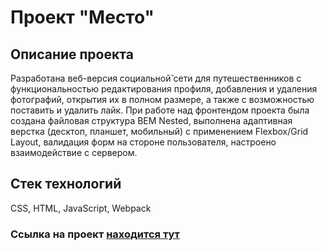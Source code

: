 # Проект "Место"
## Описание проекта
Разработана веб-версия социальной̆ сети для путешественников с функциональностью редактирования профиля, добавления и удаления фотографий, открытия их в полном размере, а также с возможностью поставить и удалить лайк. 
При работе над фронтендом проекта была создана файловая структура BEM Nested, выполнена адаптивная верстка (десктоп, планшет, мобильный) с применением Flexbox/Grid Layout, валидация форм на стороне пользователя, настроено взаимодействие с сервером.

## Стек технологий 
CSS, HTML, JavaScript, Webpack

### Ссылка на проект [находится тут](https://simplex83.github.io/mesto-project/index.html)
